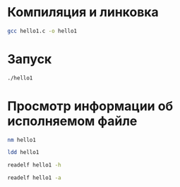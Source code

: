 # Компиляция и линковка

```Bash
gcc hello1.c -o hello1
```

# Запуск

```Bash
./hello1
```

# Просмотр информации об исполняемом файле

```Bash
nm hello1
```

```Bash
ldd hello1
```

```Bash
readelf hello1 -h
```

```Bash
readelf hello1 -a
```
